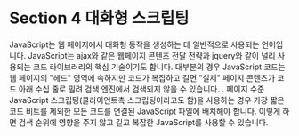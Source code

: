 # Section 4 대화형 스크립팅

JavaScript는 웹 페이지에서 대화형 동작을 생성하는 데 일반적으로 사용되는 언어입니다. JavaScript는 ajax와 같은 웹페이지 콘텐츠 전달 전략과 jquery와 같이 널리 사용되는 코드 라이브러리의 핵심 기술이기도 합니다. 대부분의 경우 JavaScript 코드는 웹 페이지의 "헤드" 영역에 속하지만 코드가 복잡하고 길면 "실제" 페이지 콘텐츠가 코드 아래 수십 줄로 밀려 검색 엔진에서 검색되지 않을 수 있습니다. . 페이지 수준 JavaScript 스크립팅(클라이언트측 스크립팅이라고도 함)을 사용하는 경우 가장 짧은 코드 비트를 제외한 모든 코드를 연결된 JavaScript 파일에 배치해야 합니다. 이렇게 하면 검색 순위에 영향을 주지 않고 길고 복잡한 JavaScript를 사용할 수 있습니다.
